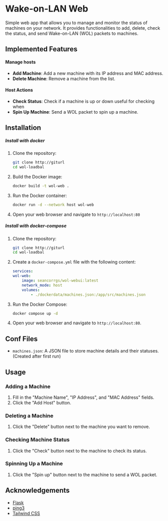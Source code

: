 # Wake-on-LAN Web

Simple web app that allows you to manage and monitor the status of machines on your network. It provides functionalities to add, delete, check the status, and send Wake-on-LAN (WOL) packets to machines.

## Implemented Features

#### Manage hosts 
- **Add Machine**: Add a new machine with its IP address and MAC address.
- **Delete Machine**: Remove a machine from the list.

#### Host Actions
- **Check Status**: Check if a machine is up or down useful for checking when 
- **Spin Up Machine**: Send a WOL packet to spin up a machine.

## Installation

##### Install with docker 

1. Clone the repository:
    ```bash
    git clone http://giturl
    cd wol-loadbal
    ```

2. Build the Docker image:
    ```bash
    docker build -t wol-web .
    ```

3. Run the Docker container:
    ```bash
    docker run -d --network host wol-web
    ```

4. Open your web browser and navigate to `http://localhost:80`


##### Install with docker-compose

1. Clone the repository:
    ```bash
    git clone http://giturl
    cd wol-loadbal
    ```

2. Create a `docker-compose.yml` file with the following content:

    ```yaml
    services:
    wol-web:
        image: seancorrgs/wol-webui:latest
        network_mode: host
        volumes:
            - ./dockerdata/machines.json:/app/src/machines.json
    ```

3. Run the Docker Compose:
    ```bash
    docker compose up -d
    ```

4. Open your web browser and navigate to `http://localhost:80`.

## Conf Files

- `machines.json`: A JSON file to store machine details and their statuses. (Created after first run)

## Usage

### Adding a Machine

1. Fill in the "Machine Name", "IP Address", and "MAC Address" fields.
2. Click the "Add Host" button.

### Deleting a Machine

1. Click the "Delete" button next to the machine you want to remove.

### Checking Machine Status

1. Click the "Check" button next to the machine to check its status.

### Spinning Up a Machine

1. Click the "Spin up" button next to the machine to send a WOL packet.

## Acknowledgements

- [Flask](https://flask.palletsprojects.com/)
- [ping3](https://github.com/kyan001/ping3)
- [Tailwind CSS](https://tailwindcss.com/)
